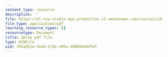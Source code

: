 ```yaml
---
content_type: resource
description: ''
file: https://ol-ocw-studio-app-production.s3.amazonaws.com/courses/18-065-matrix-methods-in-data-analysis-signal-processing-and-machine-learning-spring-2018/f05ad51e5ee027dee95a998604e0dfdf_hwDRfkPSXng.pdf
file_type: application/pdf
learning_resource_types: []
resourcetype: Document
title: 3play pdf file
type: OCWFile
uid: f05ad51e-5ee0-27de-e95a-998604e0dfdf
---
```

